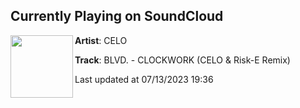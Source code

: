## Currently Playing on SoundCloud

[<img align="left" width="100" src="https://i1.sndcdn.com/artworks-oXYXtNb8Qaesjccg-4ynThQ-t500x500.jpg">](https://soundcloud.com/officialcelo/clockworkremix)

**Artist**: CELO 

**Track**: BLVD. - CLOCKWORK (CELO & Risk-E Remix)

Last updated at 07/13/2023 19:36
